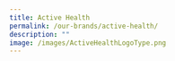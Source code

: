 ```yaml
---
title: Active Health
permalink: /our-brands/active-health/
description: ""
image: /images/ActiveHealthLogoType.png
---
```





